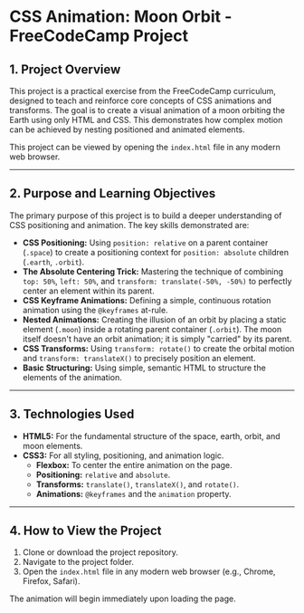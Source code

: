 # CSS Animation: Moon Orbit - FreeCodeCamp Project

## 1. Project Overview

This project is a practical exercise from the FreeCodeCamp curriculum, designed to teach and reinforce core concepts of CSS animations and transforms. The goal is to create a visual animation of a moon orbiting the Earth using only HTML and CSS. This demonstrates how complex motion can be achieved by nesting positioned and animated elements.

This project can be viewed by opening the `index.html` file in any modern web browser.

---

## 2. Purpose and Learning Objectives

The primary purpose of this project is to build a deeper understanding of CSS positioning and animation. The key skills demonstrated are:

*   **CSS Positioning:** Using `position: relative` on a parent container (`.space`) to create a positioning context for `position: absolute` children (`.earth`, `.orbit`).
*   **The Absolute Centering Trick:** Mastering the technique of combining `top: 50%`, `left: 50%`, and `transform: translate(-50%, -50%)` to perfectly center an element within its parent.
*   **CSS Keyframe Animations:** Defining a simple, continuous rotation animation using the `@keyframes` at-rule.
*   **Nested Animations:** Creating the illusion of an orbit by placing a static element (`.moon`) inside a rotating parent container (`.orbit`). The moon itself doesn't have an orbit animation; it is simply "carried" by its parent.
*   **CSS Transforms:** Using `transform: rotate()` to create the orbital motion and `transform: translateX()` to precisely position an element.
*   **Basic Structuring:** Using simple, semantic HTML to structure the elements of the animation.

---

## 3. Technologies Used

*   **HTML5:** For the fundamental structure of the space, earth, orbit, and moon elements.
*   **CSS3:** For all styling, positioning, and animation logic.
    *   **Flexbox:** To center the entire animation on the page.
    *   **Positioning:** `relative` and `absolute`.
    *   **Transforms:** `translate()`, `translateX()`, and `rotate()`.
    *   **Animations:** `@keyframes` and the `animation` property.

---

## 4. How to View the Project

1.  Clone or download the project repository.
2.  Navigate to the project folder.
3.  Open the `index.html` file in any modern web browser (e.g., Chrome, Firefox, Safari).

The animation will begin immediately upon loading the page.